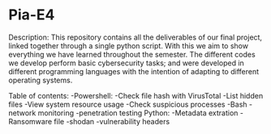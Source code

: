 # Pia-E4
Description:
This repository contains all the deliverables of our final project, linked together through a single python script. With this we aim to show everything we have learned throughout the semester.
The different codes we develop perform basic cybersecurity tasks; and were developed in different programming languages ​​with the intention of adapting to different operating systems.

Table of contents:
-Powershell:
  -Check file hash with VirusTotal
  -List hidden files
  -View system resource usage
  -Check suspicious processes
-Bash
  -network monitoring
  -penetration testing
Python:
  -Metadata extration
  -Ransomware file
  -shodan
  -vulnerability headers
